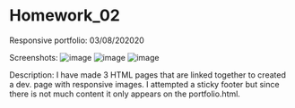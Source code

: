 # Homework_02

Responsive portfolio:
03/08/202020

Screenshots:
![image](https://user-images.githubusercontent.com/61170475/76171587-a021be80-6152-11ea-8140-d9d3cec6402c.png)
![image](https://user-images.githubusercontent.com/61170475/76171593-ab74ea00-6152-11ea-979f-d06a65d5b86b.png)
![image](https://user-images.githubusercontent.com/61170475/76171594-b4fe5200-6152-11ea-81fd-a3605c3c7a3f.png)

Description:
I have made 3 HTML pages that are linked together to created a dev. page with responsive images. I attempted a sticky footer but since there is not much content it only appears on the portfolio.html.
